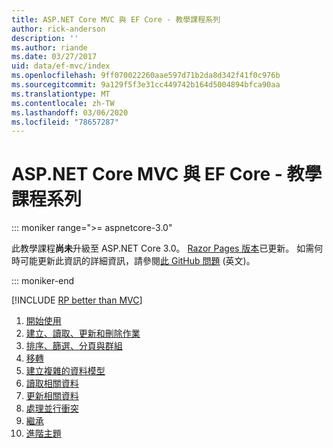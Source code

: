 ```yaml
---
title: ASP.NET Core MVC 與 EF Core - 教學課程系列
author: rick-anderson
description: ''
ms.author: riande
ms.date: 03/27/2017
uid: data/ef-mvc/index
ms.openlocfilehash: 9ff070022260aae597d71b2da8d342f41f0c976b
ms.sourcegitcommit: 9a129f5f3e31cc449742b164d5004894bfca90aa
ms.translationtype: MT
ms.contentlocale: zh-TW
ms.lasthandoff: 03/06/2020
ms.locfileid: "78657287"
---
```

# <a name="aspnet-core-mvc-with-ef-core---tutorial-series"></a>ASP.NET Core MVC 與 EF Core - 教學課程系列

::: moniker range=">= aspnetcore-3.0"

此教學課程**尚未**升級至 ASP.NET Core 3.0。 [Razor Pages 版本](xref:data/ef-rp/intro)已更新。 如需何時可能更新此資訊的詳細資訊，請參閱[此 GitHub 問題](https://github.com/dotnet/AspNetCore.Docs/issues/13920) \(英文\)。

::: moniker-end

[!INCLUDE [RP better than MVC](../../includes/RP-EF/rp-over-mvc.md)]

1. [開始使用](xref:data/ef-mvc/intro)
1. [建立、讀取、更新和刪除作業](xref:data/ef-mvc/crud)
1. [排序、篩選、分頁與群組](xref:data/ef-mvc/sort-filter-page)
1. [移轉](xref:data/ef-mvc/migrations)
1. [建立複雜的資料模型](xref:data/ef-mvc/complex-data-model)
1. [讀取相關資料](xref:data/ef-mvc/read-related-data)
1. [更新相關資料](xref:data/ef-mvc/update-related-data)
1. [處理並行衝突](xref:data/ef-mvc/concurrency)
1. [繼承](xref:data/ef-mvc/inheritance)
1. [進階主題](xref:data/ef-mvc/advanced)
